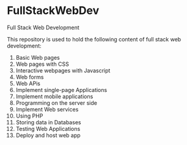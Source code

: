 # FullStackWebDev
Full Stack Web Development

This repository is used to hold the following content of full stack web development:
1. Basic Web pages
2. Web pages with CSS
3. Interactive webpages with Javascript
4. Web forms
5. Web APis
6. Implement single-page Applications
7. Implement mobile applications
8. Programming on the server side
9. Implement Web services
10. Using PHP
11. Storing data in Databases
12. Testing Web Applications
13. Deploy and host web app
